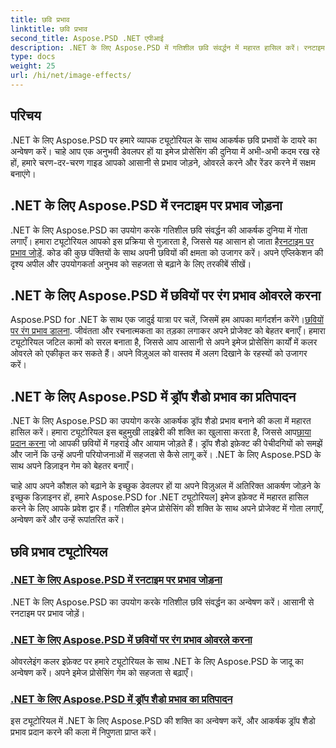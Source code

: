 ```yaml
---
title: छवि प्रभाव
linktitle: छवि प्रभाव
second_title: Aspose.PSD .NET एपीआई
description: .NET के लिए Aspose.PSD में गतिशील छवि संवर्द्धन में महारत हासिल करें। रनटाइम पर आश्चर्यजनक प्रभाव जोड़ने, ओवरले करने और रेंडर करने पर ट्यूटोरियल के साथ अपनी छवि प्रसंस्करण को उन्नत करें।
type: docs
weight: 25
url: /hi/net/image-effects/
---
```


## परिचय

.NET के लिए Aspose.PSD पर हमारे व्यापक ट्यूटोरियल के साथ आकर्षक छवि प्रभावों के दायरे का अन्वेषण करें। चाहे आप एक अनुभवी डेवलपर हों या इमेज प्रोसेसिंग की दुनिया में अभी-अभी कदम रख रहे हों, हमारे चरण-दर-चरण गाइड आपको आसानी से प्रभाव जोड़ने, ओवरले करने और रेंडर करने में सक्षम बनाएंगे।

## .NET के लिए Aspose.PSD में रनटाइम पर प्रभाव जोड़ना

 .NET के लिए Aspose.PSD का उपयोग करके गतिशील छवि संवर्द्धन की आकर्षक दुनिया में गोता लगाएँ। हमारा ट्यूटोरियल आपको इस प्रक्रिया से गुज़ारता है, जिससे यह आसान हो जाता है[रनटाइम पर प्रभाव जोड़ें](./add-effect-runtime/). कोड की कुछ पंक्तियों के साथ अपनी छवियों की क्षमता को उजागर करें। अपने एप्लिकेशन की दृश्य अपील और उपयोगकर्ता अनुभव को सहजता से बढ़ाने के लिए तरकीबें सीखें।

## .NET के लिए Aspose.PSD में छवियों पर रंग प्रभाव ओवरले करना

Aspose.PSD for .NET के साथ एक जादुई यात्रा पर चलें, जिसमें हम आपका मार्गदर्शन करेंगे।[छवियों पर रंग प्रभाव डालना](./overlay-color-effect/). जीवंतता और रचनात्मकता का तड़का लगाकर अपने प्रोजेक्ट को बेहतर बनाएँ। हमारा ट्यूटोरियल जटिल कामों को सरल बनाता है, जिससे आप आसानी से अपने इमेज प्रोसेसिंग कार्यों में कलर ओवरले को एकीकृत कर सकते हैं। अपने विज़ुअल को वास्तव में अलग दिखाने के रहस्यों को उजागर करें।

## .NET के लिए Aspose.PSD में ड्रॉप शैडो प्रभाव का प्रतिपादन

 .NET के लिए Aspose.PSD का उपयोग करके आकर्षक ड्रॉप शैडो प्रभाव बनाने की कला में महारत हासिल करें। हमारा ट्यूटोरियल इस बहुमुखी लाइब्रेरी की शक्ति का खुलासा करता है, जिससे आप[छाया प्रदान करना](./render-drop-shadow/) जो आपकी छवियों में गहराई और आयाम जोड़ते हैं। ड्रॉप शैडो इफ़ेक्ट की पेचीदगियों को समझें और जानें कि उन्हें अपनी परियोजनाओं में सहजता से कैसे लागू करें। .NET के लिए Aspose.PSD के साथ अपने डिज़ाइन गेम को बेहतर बनाएँ।

चाहे आप अपने कौशल को बढ़ाने के इच्छुक डेवलपर हों या अपने विज़ुअल में अतिरिक्त आकर्षण जोड़ने के इच्छुक डिज़ाइनर हों, हमारे Aspose.PSD for .NET ट्यूटोरियल] इमेज इफ़ेक्ट में महारत हासिल करने के लिए आपके प्रवेश द्वार हैं। गतिशील इमेज प्रोसेसिंग की शक्ति के साथ अपने प्रोजेक्ट में गोता लगाएँ, अन्वेषण करें और उन्हें रूपांतरित करें।


## छवि प्रभाव ट्यूटोरियल
### [.NET के लिए Aspose.PSD में रनटाइम पर प्रभाव जोड़ना](./add-effect-runtime/)
.NET के लिए Aspose.PSD का उपयोग करके गतिशील छवि संवर्द्धन का अन्वेषण करें। आसानी से रनटाइम पर प्रभाव जोड़ें।
### [.NET के लिए Aspose.PSD में छवियों पर रंग प्रभाव ओवरले करना](./overlay-color-effect/)
ओवरलेइंग कलर इफ़ेक्ट पर हमारे ट्यूटोरियल के साथ .NET के लिए Aspose.PSD के जादू का अन्वेषण करें। अपने इमेज प्रोसेसिंग गेम को सहजता से बढ़ाएँ।
### [.NET के लिए Aspose.PSD में ड्रॉप शैडो प्रभाव का प्रतिपादन](./render-drop-shadow/)
इस ट्यूटोरियल में .NET के लिए Aspose.PSD की शक्ति का अन्वेषण करें, और आकर्षक ड्रॉप शैडो प्रभाव प्रदान करने की कला में निपुणता प्राप्त करें।
